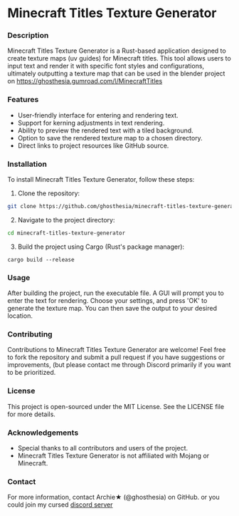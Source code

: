 # **Minecraft Titles Texture Generator**
### Description
Minecraft Titles Texture Generator is a Rust-based application designed to create texture maps (uv guides) for Minecraft titles. This tool allows users to input text and render it with specific font styles and configurations, ultimately outputting a texture map that can be used in the blender project on https://ghosthesia.gumroad.com/l/MinecraftTitles
### Features
- User-friendly interface for entering and rendering text.
- Support for kerning adjustments in text rendering.
- Ability to preview the rendered text with a tiled background.
- Option to save the rendered texture map to a chosen directory.
- Direct links to project resources like GitHub source.
### Installation
To install Minecraft Titles Texture Generator, follow these steps:
1. Clone the repository:
```bash
git clone https://github.com/ghosthesia/minecraft-titles-texture-generator.git
```
2. Navigate to the project directory:
```bash
cd minecraft-titles-texture-generator
```
3. Build the project using Cargo (Rust's package manager):
```arduino
cargo build --release
```
### Usage
After building the project, run the executable file. A GUI will prompt you to enter the text for rendering. Choose your settings, and press 'OK' to generate the texture map. You can then save the output to your desired location.

### Contributing
Contributions to Minecraft Titles Texture Generator are welcome! Feel free to fork the repository and submit a pull request if you have suggestions or improvements, (but please contact me through Discord primarily if you want to be prioritized.

### License
This project is open-sourced under the MIT License. See the LICENSE file for more details.

### Acknowledgements
- Special thanks to all contributors and users of the project.
- Minecraft Titles Texture Generator is not affiliated with Mojang or Minecraft.
### Contact
For more information, contact Archie★ (@ghosthesia) on GitHub.
or you could join my cursed [discord server](https://discord.gg/zd7cEJcF5K)
